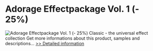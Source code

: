 # Adorage Effectpackage Vol. 1 (- 25%)
![Adorage Effectpackage Vol. 1 (- 25%)](https://mycommerce.akamaized.net/api/pimages/P300379976/BIG/300379976.JPG)
Classic - the universal effect collection
 Get more informations about this product, samples and descriptions...
[>> Detailed information](https://secure.element5.com/esales/product.html?productid=300379976&affiliateid=200057808)